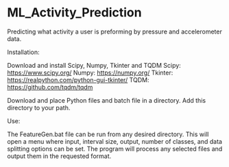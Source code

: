 # ML_Activity_Prediction
Predicting what activity a user is preforming by pressure and accelerometer data.

Installation:

Download and install Scipy, Numpy, Tkinter and TQDM
Scipy: https://www.scipy.org/
Numpy: https://numpy.org/
Tkinter: https://realpython.com/python-gui-tkinter/
TQDM: https://github.com/tqdm/tqdm

Download and place Python files and batch file in a directory.  Add this directory to your path.

Use:

The FeatureGen.bat file can be run from any desired directory.  This will open a menu where input, interval size, output, number of classes, and data splitting options can be set.
The program will process any selected files and output them in the requested format.

